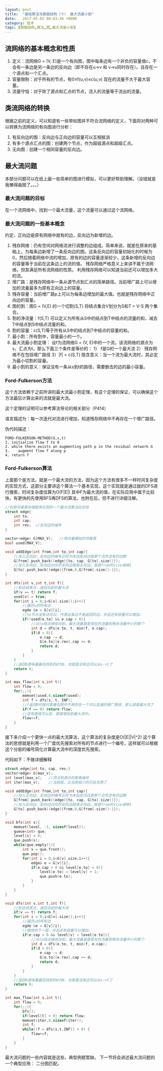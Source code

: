 ```yaml
---
layout: post
title:  "基础算法与数据结构（十） 最大流最小割"
date:   2017-05-02 00:03:36 +0800
category: 技术
tags: [数据结构,算法,图,最大流最小割]
---
```


## 流网络的基本概念和性质
1. 定义：流网络G = (V, E)是一个有向图，图中每条边有一个非负的容量值c，不会有一条边是另一条边的反向边（即不存在u->v 和 v->u同时存在）。且存在一个源点和一个汇点。
2. 容量限制：对于所有的节点，有0≤f(u,v)≤c(u,v)  现在的流量不大于最大容量。
3. 流量守恒：对于除了源点和汇点的节点，流入的流量等于流出的流量。

## 类流网络的转换
根据之前的定义，可以知道有一些带权图并不符合流网络的定义，下面将对两种可以转换为流网络的有向图进行分析：
1. 有反向边的图：反向边与正向边的容量可以互相抵消
2. 有多个源点汇点的图：创建两个节点，作为超级源点和超级汇点。
3. 无向图：创建一个相同容量的反向边。

## 最大流问题
本部分问题可以在纸上画一些简单的图进行模拟，可以更好帮助理解。（没错就是我懒得画图了。。。）

### 最大流问题的目标
在一个流网络中，找到一个最大流量，这个流量可以通过这个流网络。
### 最大流问题的一些基本概念
约定，正向边是原有网络中就有的边，反向边为新增的边。
1. 残存网络：仍有空间对网络流进行调整的边组成。简单来说，就是在原来的基础上，为每条边新增了一条反向边的图。这条反向边的容量初始化的时候为0，然后随着网络中流的增加，原有的边的容量逐渐较少，这条新增的反向边的容量等于当前在这条边上的流的值。
残存网络严格意义上来讲不属于流网络，但其满足所有流网络的性质。
利用残存网络可以知道当前还可以增加多大的流。
2. 增广路：是残存网络中一条从源节点到汇点的简单路径。当前增广路上可以增加的流量最多为原有正向边上的容量。
3. 残存容量：当前增广路p上可以为每条边增加的最大值。也就是残存网络中正向边的容量。
4. 图的割：图G = (V,E) 的一个切割(S,T) 将结点集合V划分为S和T = V-S 两个集合。
5. 割的净流量：f(S,T) 可以定义为所有从S中的结点到T中结点的流量的和，减去T中结点到S中结点流量的和。
6. 割的容量：c(S,T)等于所有从S中的结点到T中结点的容量的和。
7. 最小割：所有割中，容量最小的一个。
8. 最大流最小割定理：
设f为流网络G = (V, E)中的一个流，该流网络的源点为s，汇点为t，那么下面三个条件是等价的：
1） f是G的一个最大流   2） 残存网络不在包括增广路径 3）|f| = c(S,T) 
隐含意义：当一个流为最大流时，其必定为最小切割的容量。
9. 最小割的意义：保证没有一条从s到t的路径，需要删去的边的最小容量。
### Ford-Fulkerson方法
这个方法依赖于之前所讲的最大流最小割定理，有这个定理的保证，可以确保这个方法最后计算出来的流就是最大流。

这个定理的证明可以参考算法导论的相关部分（P414）

语言描述为：每一次迭代对流进行增加，知道残存网络中不再存在一个增广路径。

伪代码描述：
```
FORD-FULKERSON-METHOD(G,s,t)
1. initialize flow f to 0
2. while there exists an augmenting path p in the residual network G
3.    augment flow f along p
4. return f
```

### Ford-Fulkerson算法
上面那个是方法，就是一个最大流的方法，因为这个方法有很多不一样时间复杂度的实现方式，这部分主要讲这个算法一个基本实现，这个实现就是通过就的DFS进行搜索，时间复杂度估算为O(F|E|) 其中F为最大流的值，在实际应用中属于比较快，有更快的先使用BFS再DFS的算法，也附在后，但不进行详细注解。

```c++
//利用邻接表存储图来实现的一个最大流算法的实现
struct edge{
	int to;
	int cap;
	int rev;  //反向边的编号
}

vector<edge> G[MAX_V];   //用向量模拟的邻接表
bool used[MAX_V];

void addEdge(int from,int to,int cap){
	//加入正向边，反向边的编号正好为未加反向边是那个点所含有的边数
	G[from].push_back((edge){to, cap, G[to].size()});
	//加入反向边，反向边对应的反向边就是正向边，就是from的size减掉1
	G[to].push_back((edge){from,0,G[from].size()-1});
}

int dfs(int v,int t,int f){
	//到达结束点，返回当前的最大流
	if(v == t) return f;
	used[v] = true;
	for(int i = 0;i<G[v].size();i++){
		//遍历v的所有边
		egde &e = G[v][i];
		//to节点没有访问过，代表这条边不是返回的边，并且还有容量可以增加。
		if(!used[e.to] && e.cap > 0){
			//从to结点继续向前，最大流量就是现在的流量和残余流量中小的那个
			int d = dfs(e.to, t, min(f, e.cap);
			if(d > 0){
				e.cap -= d;
				G[e.to][e.rev].cap += d;
				return d;
			}
		}	
	}
	//返回0意味着最后找到的d为0，也就是没有边可以从s->t了
	return 0;
}

int max_flow(int s,int t){
	int flow = 0;
	for(;;){
		memset(used,0,sizeof(used);
		int f = dfs(s, t, INF);
		//f返回0时就代表着在图中不再存在一个可以走通的增广路径，那么就是最大流了
		if(f == 0) return flow;
		//还有路径可以走，那就增加到最大流中。
		flow+=f;
	}
}
```

接下来介绍一个更快一点的最大流算法，这个算法的复杂度是O(|E||V|^2)
这个算法的思想就是利用一个广度优先搜索对所有的节点进行一个编号，这样就可以根据这个分层的编号简化计算最大流中的深度优先搜索。

代码如下：不做详细解释
```c++
struct edge{int to, cap, rev;}
vector<edge> G[max_v];
int level[max_v];   //顶点到源点的距离编号
int iter[max_v];    //当前弧，比当前弧小的已经无用了

void addEdge(int from,int to,int cap){
	//加入正向边，反向边的编号正好为未加反向边是那个点所含有的边数
	G[from].push_back((edge){to, cap, G[to].size()});
	//加入反向边，反向边对应的反向边就是正向边，就是from的size减掉1
	G[to].push_back((edge){from,0,G[from].size()-1});
}

void bfs(int s){
	memset(level, -1, sizeof(level));
	queue<int> que;
	level[s] = 0;
	que.push(s);
	while(que.empty()){
		int v = que.front();
		que.pop();
		for(int i = 0;i<G[v].size;i++){
			edge& e = G[v][i];
			if(e.cap > 0 && level[e.to] < 0){
				level[e.to] = level[v] + 1;
				que.push(e.to);
			}
		}
	}
}

void dfs(int v,int t,int f){
	//到达结束点，返回当前的最大流
	if(v == t) return f;
	for(int i = 0;i<G[v].size();i++){
		//遍历v的所有边
		egde &e = G[v][i];
		//继续向下一层，并且还有容量可以增加。
		if(e.cap > 0 && level[v] < level[e.to]){
			//从to结点继续向前，最大流量就是现在的流量和残余流量中小的那个
			int d = dfs(e.to, t, min(f, e.cap);
			if(d > 0){
				e.cap -= d;
				G[e.to][e.rev].cap += d;
				return d;
			}
		}	
	}
	//返回0意味着最后找到的d为0，也就是没有边可以从s->t了
	return 0;
}

int max_flow(int s,int t){
	int flow = 0;
	for(;;){
		bfs();
		if(level[t] < 0) return flow;
		memset(iter,0,sizeof(iter));
		int f;
		while((f = dfs(s,t,INF)) > 0) {
			flow+=f;
		}
	}
}
```

最大流问题的一些内容就是这些，典型例题暂缺。
下一节将会讲述最大流问题的一个典型应用： 二分图匹配。




